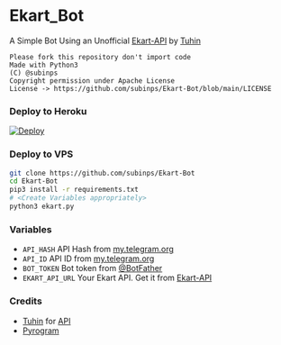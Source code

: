# Ekart_Bot
A Simple Bot Using an Unofficial [Ekart-API](https://github.com/cachecleanerjeet/Ekart-API) by [Tuhin](https://github.com/cachecleanerjeet)

```
Please fork this repository don't import code
Made with Python3
(C) @subinps
Copyright permission under Apache License
License -> https://github.com/subinps/Ekart-Bot/blob/main/LICENSE
```


### Deploy to Heroku
[![Deploy](https://www.herokucdn.com/deploy/button.svg)](https://heroku.com/deploy?template=https://github.com/subinps/Ekart-Bot)



### Deploy to VPS

```sh
git clone https://github.com/subinps/Ekart-Bot
cd Ekart-Bot
pip3 install -r requirements.txt
# <Create Variables appropriately>
python3 ekart.py
```

### Variables

* `API_HASH` API Hash from [my.telegram.org](https://my.telegram.org/)
* `API_ID` API ID from [my.telegram.org](https://my.telegram.org/)
* `BOT_TOKEN` Bot token from [@BotFather](https://telegram.dog/BotFather)
* `EKART_API_URL` Your Ekart API. Get it from [Ekart-API](https://github.com/cachecleanerjeet/Ekart-API)


### Credits
* [Tuhin](https://github.com/cachecleanerjeet) for [API](https://github.com/cachecleanerjeet/Ekart-API)
* [Pyrogram](https://docs.pyrogram.org/)
